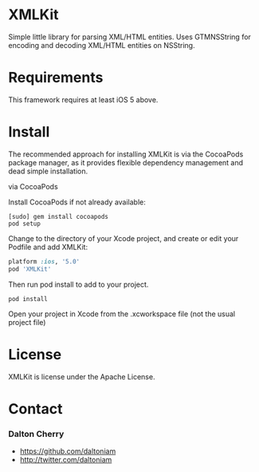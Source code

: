 # XMLKit #

Simple little library for parsing XML/HTML entities. Uses GTMNSString for encoding and decoding XML/HTML entities on NSString.

# Requirements #

This framework requires at least iOS 5 above.

# Install #

The recommended approach for installing XMLKit is via the CocoaPods package manager, as it provides flexible dependency management and dead simple installation.

via CocoaPods

Install CocoaPods if not already available:

  ```Shell
  [sudo] gem install cocoapods
  pod setup
  ```
  
Change to the directory of your Xcode project, and create or edit your Podfile and add XMLKit:

  ```Ruby
  platform :ios, '5.0'
  pod 'XMLKit'
  ```

Then run pod install to add to your project.

  `pod install`

Open your project in Xcode from the .xcworkspace file (not the usual project file)

# License #

XMLKit is license under the Apache License.

# Contact #

### Dalton Cherry ###
* https://github.com/daltoniam
* http://twitter.com/daltoniam
